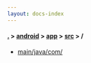 ```yaml
---
layout: docs-index
---
```

#### [.](./../../../index) > [android](./../../index) > [app](./../index) > [src](./index) > **/**

- [main/java/com/](main/java/com/)
